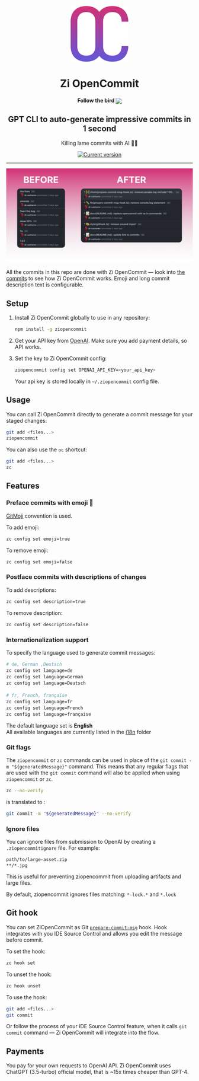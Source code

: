 <div align="center">
  <div>
    <img src=".github/logo-grad.svg" alt="Zi OpenCommit logo"/>
    <h1 align="center">Zi OpenCommit</h1>
    <h4 align="center">Follow the bird <a href="https://twitter.com/io_Y_oi"><img src="https://img.shields.io/twitter/follow/io_Y_oi?style=flat&label=io_Y_oi&logo=twitter&color=0bf&logoColor=fff" align="center"></a>
    </h4>
  </div>
	<h2>GPT CLI to auto-generate impressive commits in 1 second</h2>
	<p>Killing lame commits with AI 🤯🔫</p>
	<a href="https://www.npmjs.com/package/ziopencommit"><img src="https://img.shields.io/npm/v/ziopencommit" alt="Current version"></a>
</div>

---

<div align="center">
    <img src=".github/opencommit-example.png" alt="Zi OpenCommit example"/>
</div>

All the commits in this repo are done with Zi OpenCommit — look into [the commits](https://github.com/di-sukharev/opencommit/commit/eae7618d575ee8d2e9fff5de56da79d40c4bc5fc) to see how Zi OpenCommit works. Emoji and long commit description text is configurable.

## Setup

1. Install Zi OpenCommit globally to use in any repository:

   ```sh
   npm install -g ziopencommit
   ```

2. Get your API key from [OpenAI](https://platform.openai.com/account/api-keys). Make sure you add payment details, so API works.

3. Set the key to Zi OpenCommit config:

   ```sh
   ziopencommit config set OPENAI_API_KEY=<your_api_key>
   ```

   Your api key is stored locally in `~/.ziopencommit` config file.

## Usage

You can call Zi OpenCommit directly to generate a commit message for your staged changes:

```sh
git add <files...>
ziopencommit
```

You can also use the `oc` shortcut:

```sh
git add <files...>
zc
```

## Features

### Preface commits with emoji 🤠

[GitMoji](https://gitmoji.dev/) convention is used.

To add emoji:

```sh
zc config set emoji=true
```

To remove emoji:

```sh
zc config set emoji=false
```

### Postface commits with descriptions of changes

To add descriptions:

```sh
zc config set description=true
```

To remove description:

```sh
zc config set description=false
```

### Internationalization support

To specify the language used to generate commit messages:

```sh
# de, German ,Deutsch
zc config set language=de
zc config set language=German
zc config set language=Deutsch

# fr, French, française
zc config set language=fr
zc config set language=French
zc config set language=française
```

The default language set is **English**  
All available languages are currently listed in the [i18n](https://github.com/faozimipa/ziopencommit/tree/main/src/i18n) folder

### Git flags

The `ziopencommit` or `zc` commands can be used in place of the `git commit -m "${generatedMessage}"` command. This means that any regular flags that are used with the `git commit` command will also be applied when using `ziopencommit` or `zc`.

```sh
zc --no-verify
```

is translated to :

```sh
git commit -m "${generatedMessage}" --no-verify
```

### Ignore files

You can ignore files from submission to OpenAI by creating a `.ziopencommitignore` file. For example:

```ignorelang
path/to/large-asset.zip
**/*.jpg
```

This is useful for preventing ziopencommit from uploading artifacts and large files.

By default, ziopencommit ignores files matching: `*-lock.*` and `*.lock`

## Git hook

You can set ZiOpenCommit as Git [`prepare-commit-msg`](https://git-scm.com/docs/githooks#_prepare_commit_msg) hook. Hook integrates with you IDE Source Control and allows you edit the message before commit.

To set the hook:

```sh
zc hook set
```

To unset the hook:

```sh
zc hook unset
```

To use the hook:

```sh
git add <files...>
git commit
```

Or follow the process of your IDE Source Control feature, when it calls `git commit` command — Zi OpenCommit will integrate into the flow.

## Payments

You pay for your own requests to OpenAI API. Zi OpenCommit uses ChatGPT (3.5-turbo) official model, that is ~15x times cheaper than GPT-4.
